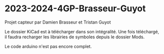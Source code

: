 # 2023-2024-4GP-Brasseur-Guyot
Projet capteur par Damien Brasseur et Tristan Guyot

Le dossier KiCad est à télécharger dans son intégralité.
Une fois téléchargé, il faudra recharger les librairies de symboles depuis le dossier Mods.

Le code arduino n'est pas encore complet.
